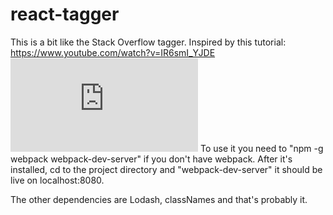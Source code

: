 # react-tagger
This is a bit like the Stack Overflow tagger. Inspired by this tutorial: https://www.youtube.com/watch?v=IR6smI_YJDE
![alt tag](http://l.facebook.com/l.php?u=http%3A%2F%2Fi.giphy.com%2Fl3V0dH3aO39sTdX3i.gif&h=eAQHat7l2)
To use it you need to "npm -g webpack webpack-dev-server" if you don't have webpack.
After it's installed, cd to the project directory and "webpack-dev-server"
it should be live on localhost:8080.

The other dependencies are Lodash, classNames and that's probably it.



